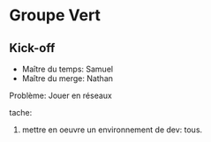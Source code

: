 # Groupe Vert


## Kick-off

- Maître du temps: Samuel
- Maître du merge: Nathan

Problème: Jouer en réseaux

tache:

1. mettre en oeuvre un environnement de dev: tous.
